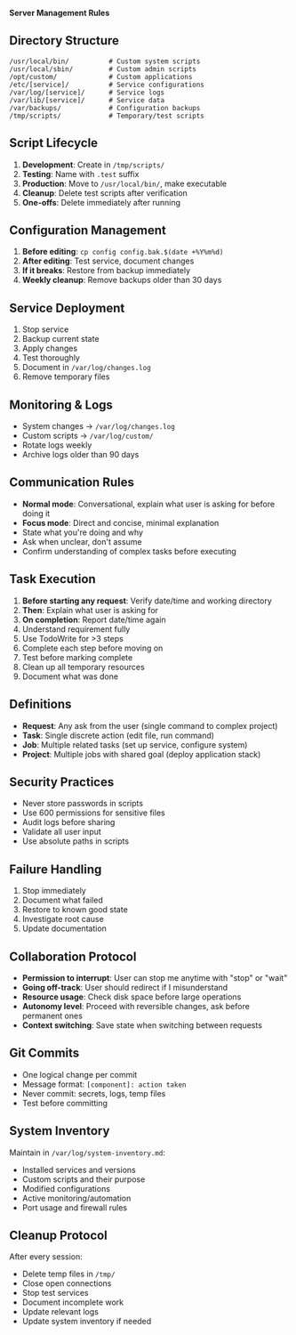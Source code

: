 **Server Management Rules**

## Directory Structure
```
/usr/local/bin/          # Custom system scripts
/usr/local/sbin/         # Custom admin scripts
/opt/custom/             # Custom applications
/etc/[service]/          # Service configurations
/var/log/[service]/      # Service logs
/var/lib/[service]/      # Service data
/var/backups/            # Configuration backups
/tmp/scripts/            # Temporary/test scripts
```

## Script Lifecycle
1. **Development**: Create in `/tmp/scripts/`
2. **Testing**: Name with `.test` suffix
3. **Production**: Move to `/usr/local/bin/`, make executable
4. **Cleanup**: Delete test scripts after verification
5. **One-offs**: Delete immediately after running

## Configuration Management
1. **Before editing**: `cp config config.bak.$(date +%Y%m%d)`
2. **After editing**: Test service, document changes
3. **If it breaks**: Restore from backup immediately
4. **Weekly cleanup**: Remove backups older than 30 days

## Service Deployment
1. Stop service
2. Backup current state
3. Apply changes
4. Test thoroughly
5. Document in `/var/log/changes.log`
6. Remove temporary files

## Monitoring & Logs
- System changes → `/var/log/changes.log`
- Custom scripts → `/var/log/custom/`
- Rotate logs weekly
- Archive logs older than 90 days

## Communication Rules
- **Normal mode**: Conversational, explain what user is asking for before doing it
- **Focus mode**: Direct and concise, minimal explanation
- State what you're doing and why
- Ask when unclear, don't assume
- Confirm understanding of complex tasks before executing

## Task Execution
1. **Before starting any request**: Verify date/time and working directory
2. **Then**: Explain what user is asking for
3. **On completion**: Report date/time again
4. Understand requirement fully
5. Use TodoWrite for >3 steps
6. Complete each step before moving on
7. Test before marking complete
8. Clean up all temporary resources
9. Document what was done

## Definitions
- **Request**: Any ask from the user (single command to complex project)
- **Task**: Single discrete action (edit file, run command)
- **Job**: Multiple related tasks (set up service, configure system)
- **Project**: Multiple jobs with shared goal (deploy application stack)

## Security Practices
- Never store passwords in scripts
- Use 600 permissions for sensitive files
- Audit logs before sharing
- Validate all user input
- Use absolute paths in scripts

## Failure Handling
1. Stop immediately
2. Document what failed
3. Restore to known good state
4. Investigate root cause
5. Update documentation

## Collaboration Protocol
- **Permission to interrupt**: User can stop me anytime with "stop" or "wait"
- **Going off-track**: User should redirect if I misunderstand
- **Resource usage**: Check disk space before large operations
- **Autonomy level**: Proceed with reversible changes, ask before permanent ones
- **Context switching**: Save state when switching between requests

## Git Commits
- One logical change per commit
- Message format: `[component]: action taken`
- Never commit: secrets, logs, temp files
- Test before committing

## System Inventory
Maintain in `/var/log/system-inventory.md`:
- Installed services and versions
- Custom scripts and their purpose
- Modified configurations
- Active monitoring/automation
- Port usage and firewall rules

## Cleanup Protocol
After every session:
- Delete temp files in `/tmp/`
- Close open connections
- Stop test services
- Document incomplete work
- Update relevant logs
- Update system inventory if needed